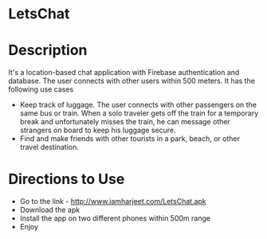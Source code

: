 # LetsChat
# Description
It's a location-based chat application with Firebase authentication and database.
The user connects with other users within 500 meters. It has the following
use cases
* Keep track of luggage. The user connects with other passengers on the same bus or train. When a
solo traveler gets off the train for a temporary break and unfortunately misses the train, he can
message other strangers on board to keep his luggage secure.
* Find and make friends with other tourists in a park, beach, or other travel destination.

# Directions to Use
* Go to the link - http://www.iamharjeet.com/LetsChat.apk
* Download the apk
* Install the app on two different phones within 500m range
* Enjoy
